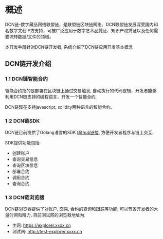 # 概述

DCN链-数字藏品网络联盟链，是联盟链区块链网络。DCN联盟链发展深受国内知名数字文创IP方支持，可被广泛应用于数字艺术品凭证、知识产权凭证以及任何需要流转数据/文件的领域。

本开发手册针对DCN链开发者, 系统介绍了DCN链应用开发基本概念

## DCN链开发介绍

### 1.1 DCN链智能合约

智能合约指的是部署在区块链上通过交易触发, 自动执行的代码逻辑，开发者能够利用DCN链支持的编程语言，开发一个智能合约.

DCN链现在支持javascript, solidity两种语言的智能合约。

### 1.2 DCN链SDK

DCN链目前提供了Golang语言的SDK [Github链接](https://github.com/xxx), 方便开发者程序与链上交互.

SDK提供功能包括:

* 创建账户
* 查询交易信息
* 查询区块信息
* 部署合约
* 调用合约
* 查询合约

### 1.3 DCN链浏览器

DCN链浏览器提供了对账户, 交易, 合约的查询和跟踪等功能, 可以节省开发者的大量时间和精力. 目前测试网的浏览器地址为: 

* 主网:   <https://explorer.xxxx.cn>
* 测试网: <http://test-explorer.xxxx.cn>